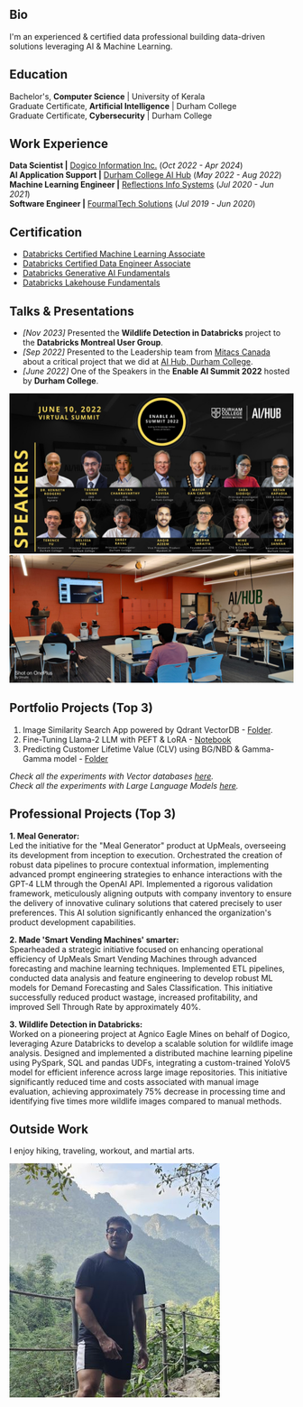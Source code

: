 ## Bio
I'm an experienced & certified data professional building data-driven solutions leveraging AI & Machine Learning.

## Education
Bachelor's, **Computer Science** | University of Kerala  
Graduate Certificate, **Artificial Intelligence** | Durham College  
Graduate Certificate, **Cybersecurity** | Durham College  

## Work Experience
**Data Scientist |** [Dogico Information Inc.](https://www.linkedin.com/company/dogico-information-inc./) (_Oct 2022 - Apr 2024_)  
**AI Application Support |** [Durham College AI Hub](https://www.linkedin.com/showcase/dcaihub/) (_May 2022 - Aug 2022_)  
**Machine Learning Engineer |** [Reflections Info Systems](https://www.linkedin.com/company/reflectionsit/) (_Jul 2020 - Jun 2021_)  
**Software Engineer |** [FourmalTech Solutions](https://www.linkedin.com/company/fourmaltechsolution/) (_Jul 2019 - Jun 2020_)  

## Certification
- [Databricks Certified Machine Learning Associate](https://credentials.databricks.com/be519480-ba26-433f-b891-967ae289a5e8)  
- [Databricks Certified Data Engineer Associate](https://credentials.databricks.com/b4089597-5059-4e3f-8a43-fb4bb76dd72c)   
- [Databricks Generative AI Fundamentals](https://credentials.databricks.com/830053e4-f9f7-46b9-af9d-992ef2b50d1b)  
- [Databricks Lakehouse Fundamentals](https://credentials.databricks.com/02705434-5aab-4230-b094-bad4fc9d7399)

## Talks & Presentations
- _[Nov 2023]_ Presented the **Wildlife Detection in Databricks** project to the **Databricks Montreal User Group**.
- _[Sep 2022]_ Presented to the Leadership team from [Mitacs Canada](https://www.mitacs.ca/) about a critical project that we did at [AI Hub, Durham College](https://durhamcollege.ca/about/office-of-research-services-innovation-and-entrepreneurship-orsie/the-ai-hub).
- _[June 2022]_ One of the Speakers in the **Enable AI Summit 2022** hosted by **Durham College**.  

![EnableAISpeakers](/assets/img/enable-ai-speakers-2022.jpeg)
![MitacsPresentation](/assets/img/Mitacs-presentation.jpeg)

## Portfolio Projects (Top 3)
1. Image Similarity Search App powered by Qdrant VectorDB - [Folder](https://github.com/rrsankar/All-About-VectorDB/tree/main/2-Image-Similarity-Search-App-with-Qdrant).
2. Fine-Tuning Llama-2 LLM with PEFT & LoRA - [Notebook](https://github.com/rrsankar/All-About-LLM/blob/main/2-Fine-Tuning-Llama2-with-LoRa/fine_tuning_llama2.ipynb)
3. Predicting Customer Lifetime Value (CLV) using BG/NBD & Gamma-Gamma model - [Folder](https://github.com/rrsankar/CLV-Prediction-Using-ML/tree/main/CLV_using_Lifetimes_BGNBD_GammaGamma)  

_Check all the experiments with Vector databases [here](https://github.com/rrsankar/All-About-VectorDB)._  
_Check all the experiments with Large Language Models [here](https://github.com/rrsankar/All-About-LLM)._

## Professional Projects (Top 3)

**1. Meal Generator:**  
Led the initiative for the "Meal Generator" product at UpMeals, overseeing its development from inception to execution. Orchestrated the creation of robust data pipelines to procure contextual information, implementing advanced prompt engineering strategies to enhance interactions with the GPT-4 LLM through the OpenAI API. Implemented a rigorous validation framework, meticulously aligning outputs with company inventory to ensure the delivery of innovative culinary solutions that catered precisely to user preferences. This AI solution significantly enhanced the organization's product development capabilities.

**2. Made 'Smart Vending Machines' smarter:**  
Spearheaded a strategic initiative focused on enhancing operational efficiency of UpMeals Smart Vending Machines through advanced forecasting and machine learning techniques. Implemented ETL pipelines, conducted data analysis and feature engineering to develop robust ML models for Demand Forecasting and Sales Classification. This initiative successfully reduced product wastage, increased profitability, and improved Sell Through Rate by approximately 40%.

**3. Wildlife Detection in Databricks:**  
Worked on a pioneering project at Agnico Eagle Mines on behalf of Dogico, leveraging Azure Databricks to develop a scalable solution for wildlife image analysis. Designed and implemented a distributed machine learning pipeline using PySpark, SQL and pandas UDFs, integrating a custom-trained YoloV5 model for efficient inference across large image repositories. This initiative significantly reduced time and costs associated with manual image evaluation, achieving approximately 75% decrease in processing time and identifying five times more wildlife images compared to manual methods.

## Outside Work

I enjoy hiking, traveling, workout, and martial arts.

![Trek](/assets/img/Trek-Cut.jpg)
